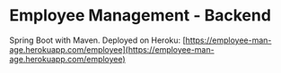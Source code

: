 # Employee Management - Backend

Spring Boot with Maven. Deployed on Heroku: [https://employee-man-age.herokuapp.com/employee](https://employee-man-age.herokuapp.com/employee)
